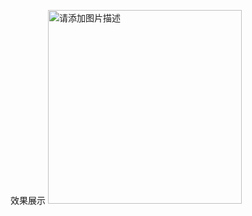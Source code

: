 效果展示
<img src="https://i-blog.csdnimg.cn/direct/70d5e6b6b12843a88274a161fa6c5a2b.gif" alt="请添加图片描述" width="310px" />
